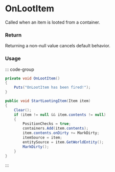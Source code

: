 <Badge type="danger" text="Carbon Compatible"/><Badge type="warning" text="Oxide Compatible"/>
# OnLootItem
Called when an item is looted from a container.
### Return
Returning a non-null value cancels default behavior.

### Usage
::: code-group
```csharp [Example]
private void OnLootItem()
{
	Puts("OnLootItem has been fired!");
}
```
```csharp [Source — Assembly-CSharp @ PlayerLoot]
public void StartLootingItem(Item item)
{
	Clear();
	if (item != null && item.contents != null)
	{
		PositionChecks = true;
		containers.Add(item.contents);
		item.contents.onDirty += MarkDirty;
		itemSource = item;
		entitySource = item.GetWorldEntity();
		MarkDirty();
	}
}

```
:::
